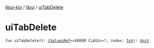 [libui-ktx](../index.md) / [libui](index.md) / [uiTabDelete](./ui-tab-delete.md)

# uiTabDelete

`fun uiTabDelete(t: `[`CValuesRef`](../kotlinx.cinterop/-c-values-ref/index.md)`<<ERROR CLASS>>?, index: `[`Int`](https://kotlinlang.org/api/latest/jvm/stdlib/kotlin/-int/index.html)`): `[`Unit`](https://kotlinlang.org/api/latest/jvm/stdlib/kotlin/-unit/index.html)